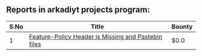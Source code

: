 ## Reports in arkadiyt projects program:
| S.No | Title | Bounty |
| ---- | ----- | ------ |
| 1 | [Feature-Policy Header is Missing and Pastebin files](https://hackerone.com/reports/463481) | $0.0 |